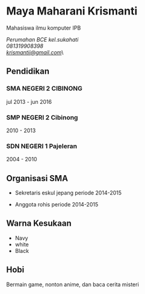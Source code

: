 # Maya Maharani Krismanti

Mahasiswa ilmu komputer IPB

*Perumahan BCE kel.sukahati*\
*081319908398*\
*krismantii@gmail.com*\

## Pendidikan

### SMA NEGERI 2 CIBINONG

jul 2013 - jun 2016

### SMP NEGERI 2 Cibinong

2010 - 2013 

### SDN NEGERI 1 Pajeleran

2004 - 2010 

## Organisasi SMA

* Sekretaris eskul jepang periode 2014-2015

* Anggota rohis periode 2014-2015

## Warna Kesukaan

* Navy
* white
* Black

## Hobi

Bermain game, nonton anime, dan baca cerita misteri 
